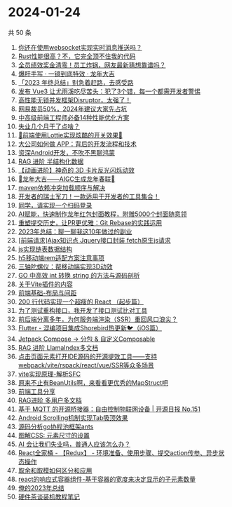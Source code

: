 # 2024-01-24

共 50 条

<!-- BEGIN JUEJIN -->
<!-- 最后更新时间 2024-01-24 01:04:51 +0800 -->
1. [你还在使用websocket实现实时消息推送吗？](https://juejin.cn/post/7325730345840066612)
1. [Rust性能很高？不，它完全顶不住我的代码](https://juejin.cn/post/7325993514701635638)
1. [全员绩效奖金清零！员工炸锅，网友最新猜想靠谱吗？](https://juejin.cn/post/7326268998492274697)
1. [爆肝手写 · 一镜到底特效 · 龙年大吉 ](https://juejin.cn/post/7325739662033879090)
1. [「2023 年终总结」别急着赶路，去感受路](https://juejin.cn/post/7326268908985466889)
1. [发布 Vue3 让尤雨溪吃尽苦头：犯了3个错，每一个都需开发者警惕](https://juejin.cn/post/7326547700944699432)
1. [高性能无锁并发框架Disruptor，太强了！](https://juejin.cn/post/7325684511253839898)
1. [网易裁员50%，2024年建议大家先占坑](https://juejin.cn/post/7327107254603153435)
1. [中高级前端工程师必备14种性能优化方案](https://juejin.cn/post/7326268947069534234)
1. [失业几个月干了点啥？](https://juejin.cn/post/7326803868325691419)
1. [🌟前端使用Lottie实现炫酷的开关效果🌟](https://juejin.cn/post/7325717778597773348)
1. [大公司如何做 APP：背后的开发流程和技术](https://juejin.cn/post/7326268908984434697)
1. [资深Android开发，不吹不黑聊鸿蒙](https://juejin.cn/post/7326093660705619980)
1. [RAG 进阶 半结构化数据](https://juejin.cn/post/7325800661232140327)
1. [【动画进阶】神奇的 3D 卡片反光闪烁动效 ](https://juejin.cn/post/7326461075447201843)
1. [🐲龙年大吉——AIGC生成龙年春联🐲](https://juejin.cn/post/7325717778597199908)
1. [maven依赖冲突加载顺序与解决](https://juejin.cn/post/7325705832070561792)
1. [开发者的瑞士军刀！一款适用于开发者的工具集合！](https://juejin.cn/post/7326378145573535755)
1. [同学，请实现一个扫码登录](https://juejin.cn/post/7326268998490865673)
1. [AI赋能，快速制作龙年红包封面教程，附赠5000个封面随意领](https://juejin.cn/post/7326578130184142882)
1. [重塑提交历史，让PR更优雅：Git Rebase的实践运用](https://juejin.cn/post/7325725026618916902)
1. [2023年总结：聊一聊我这10年做过的副业](https://juejin.cn/post/7326759726893367296)
1. [[前端请求]Ajax知识点 Jquery接口封装 fetch原生js请求](https://juejin.cn/post/7325724706140225577)
1. [js实现链表数据结构](https://juejin.cn/post/7325705832070823936)
1. [h5移动端rem适配方案注意事项](https://juejin.cn/post/7325717778596986916)
1. [三轴陀螺仪：帮移动端实现3D动效](https://juejin.cn/post/7326985988768743461)
1. [GO 中高效 int 转换 string 的方法与源码剖析](https://juejin.cn/post/7325717778597216292)
1. [关于Vite插件的内容](https://juejin.cn/post/7325647896048746537)
1. [前端基础-布局与间距](https://juejin.cn/post/7326367262658789403)
1. [200 行代码实现一个超瘦的 React （起步篇）](https://juejin.cn/post/7326551966854217763)
1. [为了测试重构接口，我开发了接口测试比对工具](https://juejin.cn/post/7326268908985335817)
1. [前后端分离多年，为何服务端渲染（SSR）重回风口浪尖？](https://juejin.cn/post/7326393655391010853)
1. [Flutter - 混编项目集成Shorebird热更新🐦（iOS篇）](https://juejin.cn/post/7326268967352631305)
1. [Jetpack Compose -> 分包 & 自定义Composable](https://juejin.cn/post/7326268967352582153)
1. [RAG 进阶 LlamaIndex多文档](https://juejin.cn/post/7325831147563958308)
1. [点击页面元素打开IDE源码的开源提效工具——支持webpack/vite/rspack/react/vue/SSR等众多场景](https://juejin.cn/post/7326002010084311079)
1. [vite实现原理-解析SFC](https://juejin.cn/post/7325705832070529024)
1. [原来不止有BeanUtils啊，来看看更优秀的MapStruct吧](https://juejin.cn/post/7325739662033862706)
1. [前端工具分享](https://juejin.cn/post/7326809915434483750)
1. [RAG进阶 多用户多文档](https://juejin.cn/post/7325993514702258230)
1. [基于 MQTT 的开源桥接器：自由控制物联网设备 | 开源日报 No.151](https://juejin.cn/post/7326268915100532762)
1. [Android  Scrolling机制实现Tab吸顶效果](https://juejin.cn/post/7325724706140422185)
1. [源码分析go协程池框架ants](https://juejin.cn/post/7325791449664028724)
1. [图解CSS: 元素尺寸的设置](https://juejin.cn/post/7325725026619605030)
1. [AI 会让我们失业吗，普通人应该怎么办？](https://juejin.cn/post/7325717778597855268)
1. [React全家桶 - 【Redux】 - 环境准备、使用步骤、提交action传参、异步状态操作](https://juejin.cn/post/7326268989011869705)
1. [取余和取模如何区分和应用](https://juejin.cn/post/7325800661232156711)
1. [react的响应式容器组件-基于容器的宽度来决定显示的子元素数量](https://juejin.cn/post/7325800661231747111)
1. [俺的2023年总结](https://juejin.cn/post/7326758010523877416)
1. [硬件茶谈装机教程笔记](https://juejin.cn/post/7326268947069763610)
<!-- END JUEJIN -->